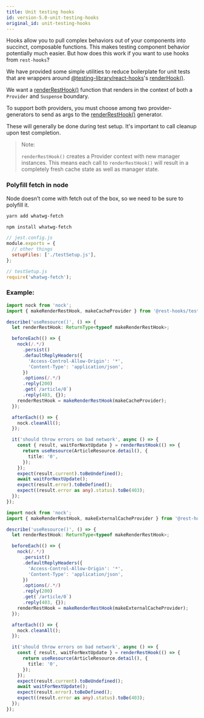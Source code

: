 ```yaml
---
title: Unit testing hooks
id: version-5.0-unit-testing-hooks
original_id: unit-testing-hooks
---
```


Hooks allow you to pull complex behaviors out of your components into succinct,
composable functions. This makes testing component behavior potentially much
easier. But how does this work if you want to use hooks from `rest-hooks`?

We have provided some simple utilities to reduce boilerplate for unit tests
that are wrappers around [@testing-library/react-hooks](https://github.com/testing-library/react-hooks-testing-library)'s [renderHook()](https://react-hooks-testing-library.com/reference/api#renderhook-options).

We want a [renderRestHook()](../api/makeRenderRestHook#renderresthook) function that renders in the context of both
a `Provider` and `Suspense` boundary.

To support both providers, you must choose among two provider-generators to
send as args to the [renderRestHook()](../api/makeRenderRestHook#renderresthook) generator.

These will generally be done during test setup. It's important to call cleanup
upon test completion.

> Note:
>
> `renderRestHook()` creates a Provider context with new manager instances. This means each call
> to `renderRestHook()` will result in a completely fresh cache state as well as manager state.

### Polyfill fetch in node

Node doesn't come with fetch out of the box, so we need to be sure to polyfill it.

<!--DOCUSAURUS_CODE_TABS-->
<!--yarn-->
```bash
yarn add whatwg-fetch
```
<!--npm-->
```bash
npm install whatwg-fetch
```
<!--END_DOCUSAURUS_CODE_TABS-->

<!--DOCUSAURUS_CODE_TABS-->
<!--jest-->
```js
// jest.config.js
module.exports = {
  // other things
  setupFiles: ['./testSetup.js'],
};
```
```js
// testSetup.js
require('whatwg-fetch');
```
<!--END_DOCUSAURUS_CODE_TABS-->

### Example:

<!--DOCUSAURUS_CODE_TABS-->

<!--CacheProvider-->

```typescript
import nock from 'nock';
import { makeRenderRestHook, makeCacheProvider } from '@rest-hooks/test';

describe('useResource()', () => {
  let renderRestHook: ReturnType<typeof makeRenderRestHook>;

  beforeEach(() => {
    nock(/.*/)
      .persist()
      .defaultReplyHeaders({
        'Access-Control-Allow-Origin': '*',
        'Content-Type': 'application/json',
      })
      .options(/.*/)
      .reply(200)
      .get(`/article/0`)
      .reply(403, {});
    renderRestHook = makeRenderRestHook(makeCacheProvider);
  });

  afterEach(() => {
    nock.cleanAll();
  });

  it('should throw errors on bad network', async () => {
    const { result, waitForNextUpdate } = renderRestHook(() => {
      return useResource(ArticleResource.detail(), {
        title: '0',
      });
    });
    expect(result.current).toBeUndefined();
    await waitForNextUpdate();
    expect(result.error).toBeDefined();
    expect((result.error as any).status).toBe(403);
  });
});
```

<!--ExternalCacheProvider-->

```typescript
import nock from 'nock';
import { makeRenderRestHook, makeExternalCacheProvider } from '@rest-hooks/test';

describe('useResource()', () => {
  let renderRestHook: ReturnType<typeof makeRenderRestHook>;

  beforeEach(() => {
    nock(/.*/)
      .persist()
      .defaultReplyHeaders({
        'Access-Control-Allow-Origin': '*',
        'Content-Type': 'application/json',
      })
      .options(/.*/)
      .reply(200)
      .get(`/article/0`)
      .reply(403, {});
    renderRestHook = makeRenderRestHook(makeExternalCacheProvider);
  });

  afterEach(() => {
    nock.cleanAll();
  });

  it('should throw errors on bad network', async () => {
    const { result, waitForNextUpdate } = renderRestHook(() => {
      return useResource(ArticleResource.detail(), {
        title: '0',
      });
    });
    expect(result.current).toBeUndefined();
    await waitForNextUpdate();
    expect(result.error).toBeDefined();
    expect((result.error as any).status).toBe(403);
  });
});
```

<!--END_DOCUSAURUS_CODE_TABS-->
